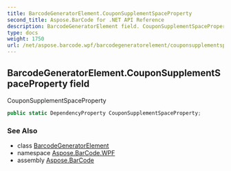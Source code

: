 ```yaml
---
title: BarcodeGeneratorElement.CouponSupplementSpaceProperty
second_title: Aspose.BarCode for .NET API Reference
description: BarcodeGeneratorElement field. CouponSupplementSpaceProperty
type: docs
weight: 1750
url: /net/aspose.barcode.wpf/barcodegeneratorelement/couponsupplementspaceproperty/
---
```

## BarcodeGeneratorElement.CouponSupplementSpaceProperty field

CouponSupplementSpaceProperty

```csharp
public static DependencyProperty CouponSupplementSpaceProperty;
```

### See Also

* class [BarcodeGeneratorElement](../)
* namespace [Aspose.BarCode.WPF](../../barcodegeneratorelement/)
* assembly [Aspose.BarCode](../../../)


